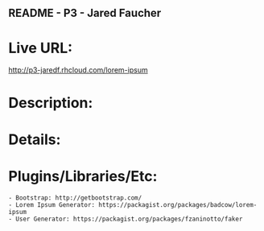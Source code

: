 ## README - P3 - Jared Faucher

# Live URL:
http://p3-jaredf.rhcloud.com/lorem-ipsum

# Description:

# Details:

# Plugins/Libraries/Etc:

	- Bootstrap: http://getbootstrap.com/ 
	- Lorem Ipsum Generator: https://packagist.org/packages/badcow/lorem-ipsum
	- User Generator: https://packagist.org/packages/fzaninotto/faker